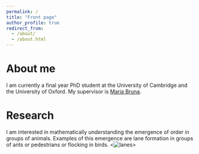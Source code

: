 ```yaml
---
permalink: /
title: "Front page"
author_profile: true
redirect_from: 
  - /about/
  - /about.html
---
```


About me
======
I am currently a final year PhD student at the University of Cambridge and the University of Oxford. My supervisor is [Maria Bruna](https://people.maths.ox.ac.uk/bruna/).

Research
======
I am interested in mathematically understanding the emergence of order in groups of animals. Examples of this emergence are lane formation in groups of ants or pedestrians or flocking in birds.
<![lanes](images/lanes.png)>
